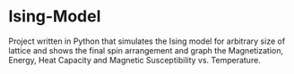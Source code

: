 # Ising-Model
Project written in Python that simulates the Ising model for arbitrary size of lattice and shows the final spin arrangement and graph the Magnetization, Energy, Heat Capacity and Magnetic Susceptibility vs. Temperature.
